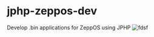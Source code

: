 # jphp-zeppos-dev
Develop .bin applications for ZeppOS using JPHP
![fdsf](https://github.com/user-attachments/assets/cd670c14-22b5-4fe7-a0bb-bf4e46bbcf23)
